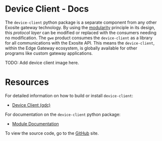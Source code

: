 # Device Client - Docs

The `device-client` python package is a separate component from any other Exosite gateway technology. By using the [modularity](https://en.wikipedia.org/wiki/Modular_programming) principle in its design, this *protocol layer* can be modified or replaced with the consumers needing no modification. The `gwe` product consumes the `device-client` as a library for all communications with the Exosite API. This means the `device-client`, within the Edge Gateway ecosystem, is globally available for other programs like custom gateway applications.

TODO: Add device client image here.

# Resources

For detailed information on how to build or install `device-client`: 
*  [Device Client (gdc)](/gwe/device-client/device_client_gdc/)

For documentation on the `device-client` python package:
*  [Module Documentation](/gwe/device-client/module_documentation/)

To view the source code, go to the [GitHub](https://github.com/exosite/device-client) site.
